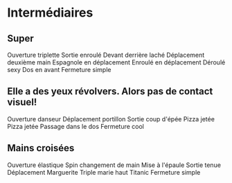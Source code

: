 Intermédiaires
==============


Super
---------------------------
Ouverture triplette
Sortie enroulé
Devant derrière laché
Déplacement deuxième main
Espagnole en déplacement
Enroulé en déplacement
Déroulé sexy
Dos en avant
Fermeture simple

Elle a des yeux révolvers. Alors pas de contact visuel!
---------------------------
Ouverture danseur
Déplacement portillon
Sortie coup d'épée
Pizza jetée
Pizza jetée
Passage dans le dos
Fermeture cool

Mains croisées
---------------------------
Ouverture élastique
Spin changement de main
Mise à l'épaule
Sortie tenue
Déplacement
Marguerite
Triple marie haut
Titanic
Fermeture simple
